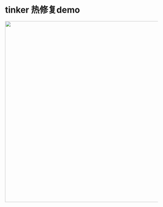 tinker 热修复demo
=
<img src="https://img-blog.csdnimg.cn/20200818155604750.png" width="830" height="596" />
